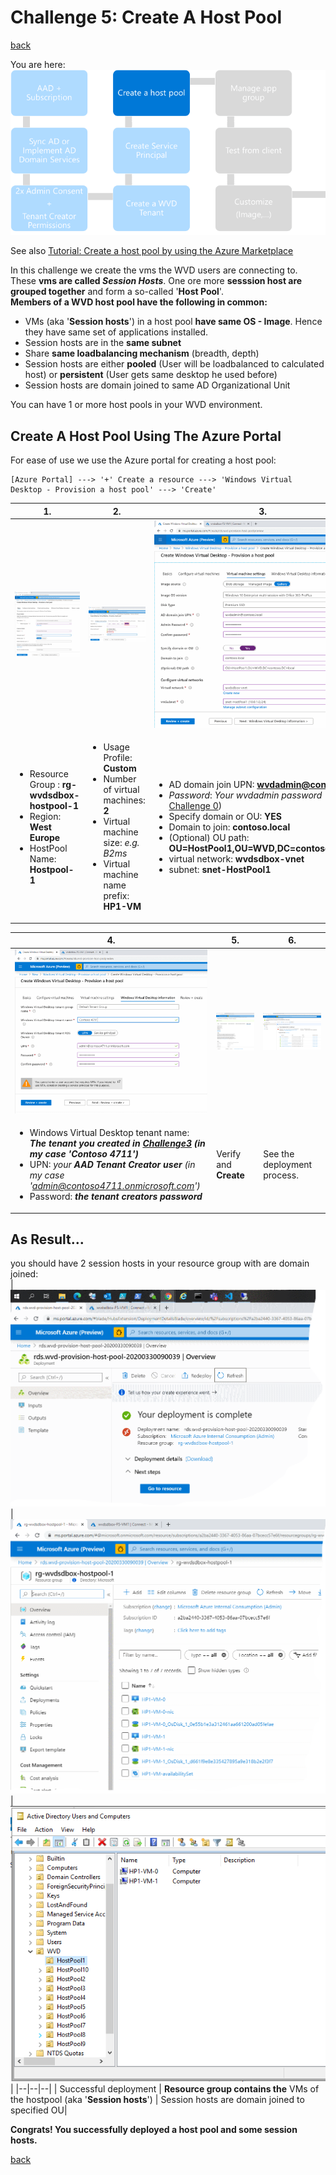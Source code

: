 # Challenge 5: Create A Host Pool

[back](../README.md)  

You are here:  
![Setup Flow](SetupFlow5.png)  

See also [Tutorial: Create a host pool by using the Azure Marketplace](https://docs.microsoft.com/en-us/azure/virtual-desktop/create-host-pools-azure-marketplace)  

In this challenge we create the vms the WVD users are connecting to. These **vms are called _Session Hosts_**. One ore more **sesssion host are grouped together** and form a so-called '**Host Pool**'.  
**Members of a WVD host pool have the following in common:**
- VMs (aka '**Session hosts**') in a host pool **have same OS - Image**. Hence they have same set of applications installed.
- Session hosts are in the **same subnet**
- Share **same loadbalancing mechanism** (breadth, depth)
- Session hosts are either **pooled** (User will be loadbalanced to calculated host) or **persistent** (User gets same desktop he used before)
- Session hosts are domain joined to same AD Organizational Unit

You can have 1 or more host pools in your WVD environment.  
 
## Create A Host Pool Using The Azure Portal
For ease of use we use the Azure portal for creating a host pool:  
```
[Azure Portal] ---> '+' Create a resource ---> 'Windows Virtual Desktop - Provision a host pool' ---> 'Create'
```  

| 1. | 2. | 3. |
|--|--|--|
| ![Create Host Pool wizard](HostPool-1.PNG)  |![Create Host Pool wizard](HostPool-2.PNG)  |![Create Host Pool wizard](HostPool-3.PNG)  |
| <ul><li>Resource Group : **rg-wvdsdbox-hostpool-1** </li><li>Region: **West Europe** </li><li>HostPool Name: **Hostpool-1**</li></ul> | <ul><li>Usage Profile: **Custom** </li><li>Number of virtual machines: **2** </li><li>Virtual machine size: _e.g. B2ms_</li><li>Virtual machine name prefix: **HP1-VM**</li></ul>  | <ul><li>AD domain join UPN: **wvdadmin@contoso.local** </li><li>_Password_: _Your wvdadmin password_ (see [Challenge 0](../Challenge0/README.md)) </li><li>Specify domain or OU: **YES**</li><li>Domain to join: **contoso.local**</li><li>(Optional) OU path: **OU=HostPool1,OU=WVD,DC=contoso,DC=local**</li><li>virtual network: **wvdsdbox-vnet**</li><li>subnet: **snet-HostPool1**</li></ul> |  
  

| 4. | 5. | 6. |
|--|--|--|
| ![Create Host Pool wizard](HostPool-4.PNG)  |![Create Host Pool wizard](HostPool-5.PNG)  |![Create Host Pool wizard](HostPool-6.PNG)  |
| <ul><li>Windows Virtual Desktop tenant name: **_The tenant you created in [Challenge3](../Challenge3/README.md) (in my case 'Contoso 4711')_**  </li><li>UPN: _your **AAD Tenant Creator user** (in my case 'admin@contoso4711.onmicrosoft.com')_</li><li>Password: **_the tenant creators password_**</li></ul> | Verify and **Create**  | See the deployment process.  |  
  
## As Result...
you should have 2 session hosts in your resource group with are domain joined:  
|![Create Host Pool wizard](HostPool-7.PNG) | ![Create Host Pool wizard](HostPool-8.PNG) | ![Domain Joined Session Hosts](AD-WVD-OU.PNG) |
|--|--|--|
| Successful deployment | **Resource group contains the** VMs of the hostpool (aka '**Session hosts**')  | Session hosts are domain joined to specified OU|
  
**Congrats! You successfully deployed a host pool and some session hosts.**
  

[back](../README.md) 
